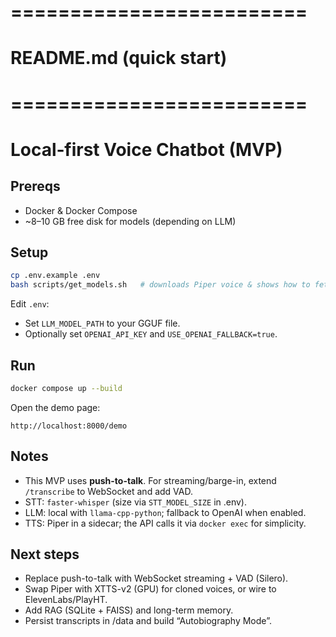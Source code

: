 # =========================
# README.md (quick start)
# =========================
# Local‑first Voice Chatbot (MVP)

## Prereqs
- Docker & Docker Compose
- ~8–10 GB free disk for models (depending on LLM)

## Setup
```bash
cp .env.example .env
bash scripts/get_models.sh   # downloads Piper voice & shows how to fetch GGUF
```

Edit `.env`:
- Set `LLM_MODEL_PATH` to your GGUF file.
- Optionally set `OPENAI_API_KEY` and `USE_OPENAI_FALLBACK=true`.

## Run
```bash
docker compose up --build
```
Open the demo page:
```
http://localhost:8000/demo
```

## Notes
- This MVP uses **push-to-talk**. For streaming/barge-in, extend `/transcribe` to WebSocket and add VAD.
- STT: `faster-whisper` (size via `STT_MODEL_SIZE` in .env).
- LLM: local with `llama-cpp-python`; fallback to OpenAI when enabled.
- TTS: Piper in a sidecar; the API calls it via `docker exec` for simplicity.

## Next steps
- Replace push-to-talk with WebSocket streaming + VAD (Silero).
- Swap Piper with XTTS-v2 (GPU) for cloned voices, or wire to ElevenLabs/PlayHT.
- Add RAG (SQLite + FAISS) and long-term memory.
- Persist transcripts in /data and build “Autobiography Mode”.

